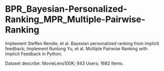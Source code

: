 # BPR_Bayesian-Personalized-Ranking_MPR_Multiple-Pairwise-Ranking
Implement Steffen Rendle, et al. Bayesian personalized ranking from implicit feedback; 
Implement Runlong Yu, et al. Multiple Pairwise Ranking with Implicit Feedback in Python.

Dataset describe: MovieLens100K; 943 Users; 1682 Items.
